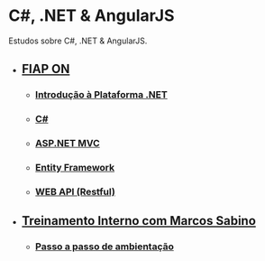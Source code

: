 # C#, .NET & AngularJS

Estudos sobre C#, .NET & AngularJS.

- ## [FIAP ON](fiap-on/README.md)
  - ### [Introdução à Plataforma .NET](fiap-on/01-introduction-dotnet/README.md)
  - ### [C#](fiap-on/02-csharp/README.md)
  - ### [ASP.NET MVC](fiap-on/03-aspdotnet-mvc/README.md)
  - ### [Entity Framework](fiap-on/04-entity-framework/README.md)
  - ### [WEB API (Restful)](fiap-on/05-web-api/README.md)

- ## [Treinamento Interno com Marcos Sabino](internal-training/README.md)
  - ### [Passo a passo de ambientação](internal_training/construction-environment/README.md)
